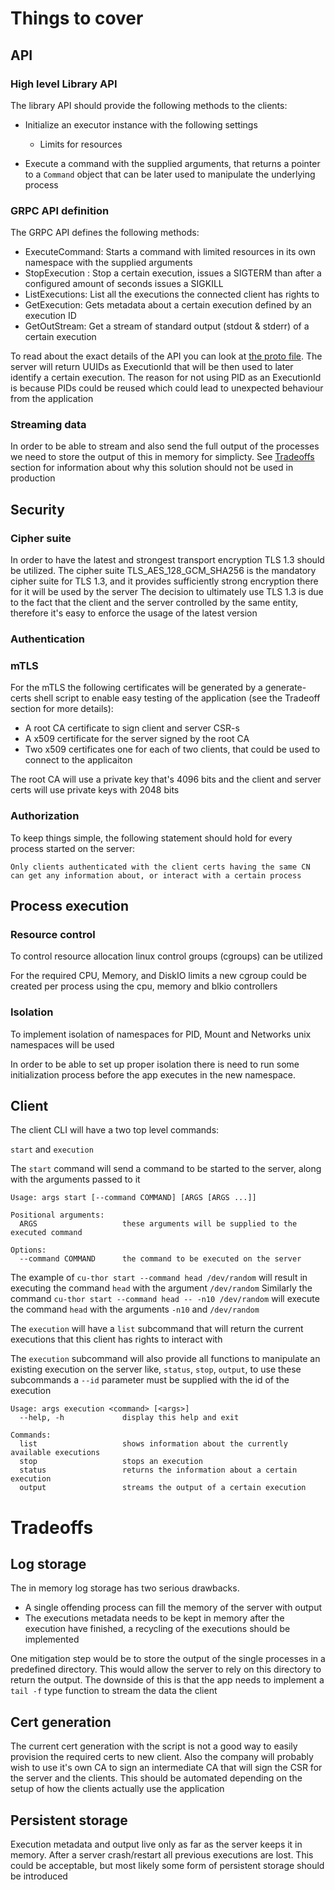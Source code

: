 # Things to cover

## API

### High level Library API

The library API should provide the following methods to the clients:

* Initialize an executor instance with the following settings
  * Limits for resources
    

* Execute a command with the supplied arguments, that returns a pointer to a `Command` object that can be later used to manipulate the underlying process

### GRPC API definition

The GRPC API defines the following methods:

* ExecuteCommand: Starts a command with limited resources in its own namespace with the supplied arguments
* StopExecution : Stop a certain execution, issues a SIGTERM than after a configured amount of seconds issues a SIGKILL
* ListExecutions: List all the executions the connected client has rights to
* GetExecution: Gets metadata about a certain execution defined by an execution ID
* GetOutStream: Get a stream of standard output (stdout & stderr) of a certain execution

To read about the exact details of the API you can look at [the proto file](api.proto). The server will return UUIDs as ExecutionId that will be then used to later identify a certain execution. The reason for not using PID as an ExecutionId is because PIDs could be reused which could lead to unexpected behaviour from the application

### Streaming data

In order to be able to stream and also send the full output of the processes we need to store the output of this in memory for simplicty. See [Tradeoffs](#tradeoffs) section for information about why this solution should not be used in production  

## Security

### Cipher suite

In order to have the latest and strongest transport encryption TLS 1.3 should be utilized. The cipher suite TLS_AES_128_GCM_SHA256 is the mandatory cipher suite for TLS 1.3, and it provides sufficiently strong encryption there for it will be used by the server
The decision to ultimately use TLS 1.3 is due to the fact that the client and the server controlled by the same entity, therefore it's easy to enforce the usage of the latest version

### Authentication

### mTLS

For the mTLS the following certificates will be generated by a generate-certs shell script to enable easy testing of the application (see the Tradeoff section for more details):

* A root CA certificate to sign client and server CSR-s 
* A x509 certificate for the server signed by the root CA
* Two x509 certificates one for each of two clients, that could be used to connect to the applicaiton

The root CA will use a private key that's 4096 bits and the client and server certs will use private keys with 2048 bits

### Authorization

To keep things simple, the following statement should hold for every process started on the server:

`Only clients authenticated with the client certs having the same CN can get any information about, or interact with a certain process`

## Process execution

### Resource control

To control resource allocation linux control groups (cgroups) can be utilized

For the required CPU, Memory, and DiskIO limits a new cgroup could be created per process using the cpu, memory and blkio controllers

### Isolation

To implement isolation of namespaces for PID, Mount and Networks unix namespaces will be used

In order to be able to set up proper isolation there is need to run some initialization process before the app executes in the new namespace.

## Client

The client CLI will have a two top level commands:

`start` and `execution`

The `start` command will send a command to be started to the server, along with the arguments passed to it

```
Usage: args start [--command COMMAND] [ARGS [ARGS ...]]

Positional arguments:
  ARGS                   these arguments will be supplied to the executed command

Options:
  --command COMMAND      the command to be executed on the server

```

The example of `cu-thor start --command head /dev/random` will result in executing the command `head` with the argument `/dev/random`
Similarly the command `cu-thor start --command head -- -n10 /dev/random` will execute the command `head` with the arguments `-n10` and `/dev/random`

The `execution` will have a `list` subcommand that will return the current executions that this client has rights to interact with

The `execution` subcommand will also provide all functions to manipulate an existing execution on the server like, `status`, `stop`, `output`, to use these subcommands a `--id` parameter must be supplied with the id of the execution

```
Usage: args execution <command> [<args>]
  --help, -h             display this help and exit

Commands:
  list                   shows information about the currently available executions
  stop                   stops an execution
  status                 returns the information about a certain execution
  output                 streams the output of a certain execution
```



# Tradeoffs

## Log storage

The in memory log storage has two serious drawbacks. 
* A single offending process can fill the memory of the server with output
* The executions metadata needs to be kept in memory after the execution have finished, a recycling of the executions should be implemented

One mitigation step would be to store the output of the single processes in a predefined directory. This would allow the server to rely on this directory to return the output. The downside of this is that the app needs to implement a `tail -f` type function to stream the data the client

## Cert generation

The current cert generation with the script is not a good way to easily provision the required certs to new client. Also the company will probably wish to use it's own CA to sign an intermediate CA that will sign the CSR for the server and the clients. This should be automated depending on the setup of how the clients actually use the application

## Persistent storage

Execution metadata and output live only as far as the server keeps it in memory. After a server crash/restart all previous executions are lost. This could be acceptable, but most likely some form of persistent storage should be introduced
